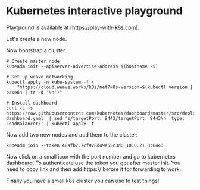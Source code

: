 Kubernetes interactive playground
=================================

Playground is available at [https://play-with-k8s.com].

Let's create a new node.

Now bootstrap a cluster:

```
# Create master node
kubeadm init --apiserver-advertise-address $(hostname -i)

# Set up weave networking
kubectl apply -n kube-system -f \
    "https://cloud.weave.works/k8s/net?k8s-version=$(kubectl version | base64 | tr -d '\n')"

# Install dashboard
curl -L -s https://raw.githubusercontent.com/kubernetes/dashboard/master/src/deploy/recommended/kubernetes-dashboard.yaml  | sed 's/targetPort: 8443/targetPort: 8443\n  type: LoadBalancer/' | kubectl apply -f -
```

Now add two new nodes and add them to the cluster:

```
kubeadm join --token 48afb7.7cf928d49e55c3d0 10.0.21.3:6443
```

Now click on a small icon with the port number and go to kubernetes dashboard.
To authenticate use the token you got after master init. You need to copy link
and then add https:// before it for forwarding to work.

Finally you have a small k8s cluster you can use to test things!
